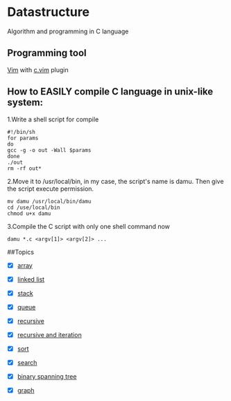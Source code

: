 # Datastructure
Algorithm and programming in C language  

## Programming tool  
[Vim](https://github.com/vim/vim) with [c.vim](https://github.com/vim-scripts/c.vim) plugin


##  How to EASILY compile C language in unix-like system:  
1.Write a shell script for compile  

	
	#!/bin/sh   
	for params
	do
	gcc -g -o out -Wall $params
	done
	./out
	rm -rf out*
	
2.Move it to /usr/local/bin, in my case, the script's name is damu. Then give the script execute permission.  


	mv damu /usr/local/bin/damu  
	cd /use/local/bin  
	chmod u+x damu


3.Compile the C script with only one shell command now  


	damu *.c <argv[1]> <argv[2]> ...

##Topics  

- [x] [array](https://github.com/DINGDAMU/Datastructure/tree/master/array)  
- [x] [linked list](https://github.com/DINGDAMU/Datastructure/tree/master/linked_list)  
- [x] [stack](https://github.com/DINGDAMU/Datastructure/tree/master/stack)
- [x] [queue](https://github.com/DINGDAMU/Datastructure/tree/master/queue)
- [x] [recursive](https://github.com/DINGDAMU/Datastructure/tree/master/recursive)
- [x] [recursive and iteration](https://github.com/DINGDAMU/Datastructure/tree/master/recursive_iteration)
- [x] [sort](https://github.com/DINGDAMU/Datastructure/tree/master/sort)
- [x] [search](https://github.com/DINGDAMU/Datastructure/tree/master/search) 
- [x] [binary spanning tree](https://github.com/DINGDAMU/Datastructure/tree/master/bst)
- [x] [graph]()

   
